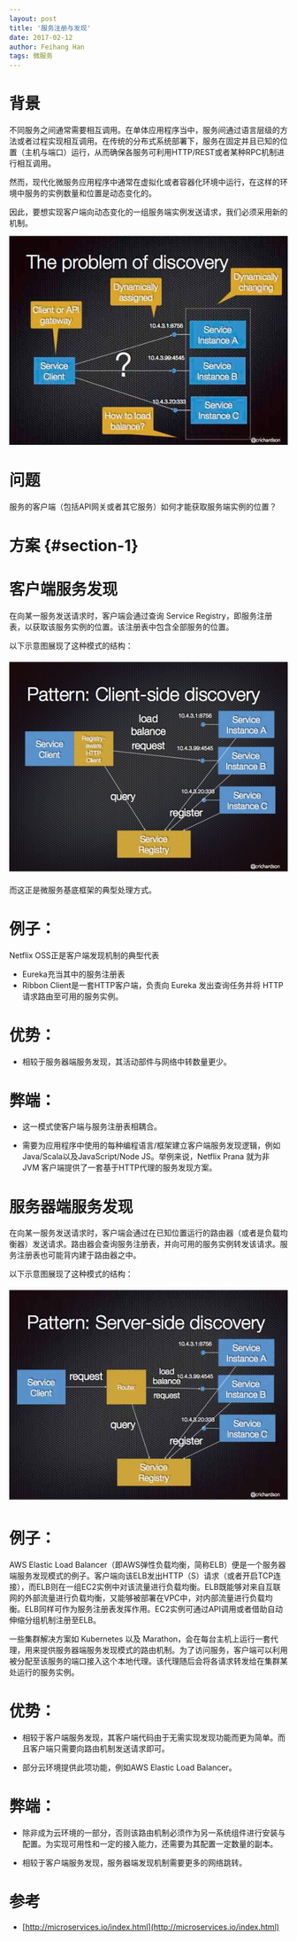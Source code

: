 ```yaml
---
layout: post
title: '服务注册与发现'
date: 2017-02-12
author: Feihang Han
tags: 微服务
---
```


# 背景

不同服务之间通常需要相互调用。在单体应用程序当中，服务间通过语言层级的方法或者过程实现相互调用。在传统的分布式系统部署下，服务在固定并且已知的位置（主机与端口）运行，从而确保各服务可利用HTTP/REST或者某种RPC机制进行相互调用。

然而，现代化微服务应用程序中通常在虚拟化或者容器化环境中运行，在这样的环境中服务的实例数量和位置是动态变化的。

因此，要想实现客户端向动态变化的一组服务端实例发送请求，我们必须采用新的机制。

![](/assets/doc_imgs/服务注册与发现.jpg)

# 问题

服务的客户端（包括API网关或者其它服务）如何才能获取服务端实例的位置？

# 方案 {#section-1}

# 客户端服务发现

在向某一服务发送请求时，客户端会通过查询 Service Registry，即服务注册表，以获取该服务实例的位置。该注册表中包含全部服务的位置。

以下示意图展现了这种模式的结构：

![](/assets/doc_imgs/client-side-discovery.jpg)

而这正是微服务基底框架的典型处理方式。

# 例子：

Netflix OSS正是客户端发现机制的典型代表

* Eureka充当其中的服务注册表
* Ribbon Client是一套HTTP客户端，负责向 Eureka 发出查询任务并将 HTTP 请求路由至可用的服务实例。

# 优势：

* 相较于服务器端服务发现，其活动部件与网络中转数量更少。

# 弊端：

* 这一模式使客户端与服务注册表相耦合。

* 需要为应用程序中使用的每种编程语言/框架建立客户端服务发现逻辑，例如Java/Scala以及JavaScript/Node JS。举例来说，Netflix Prana 就为非 JVM 客户端提供了一套基于HTTP代理的服务发现方案。

# 服务器端服务发现

在向某一服务发送请求时，客户端会通过在已知位置运行的路由器（或者是负载均衡器）发送请求。路由器会查询服务注册表，并向可用的服务实例转发该请求。服务注册表也可能背内建于路由器之中。

以下示意图展现了这种模式的结构：

![](/assets/doc_imgs/server-side-discovery.jpg)

# 例子：

AWS Elastic Load Balancer（即AWS弹性负载均衡，简称ELB）便是一个服务器端服务发现模式的例子。客户端向该ELB发出HTTP（S）请求（或者开启TCP连接），而ELB则在一组EC2实例中对该流量进行负载均衡。ELB既能够对来自互联网的外部流量进行负载均衡，又能够被部署在VPC中，对内部流量进行负载均衡。ELB同样可作为服务注册表发挥作用。EC2实例可通过API调用或者借助自动伸缩分组机制注册至ELB。

一些集群解决方案如 Kubernetes 以及 Marathon，会在每台主机上运行一套代理，用来提供服务器端服务发现模式的路由机制。为了访问服务，客户端可以利用被分配至该服务的端口接入这个本地代理。该代理随后会将各请求转发给在集群某处运行的服务实例。

# 优势：

* 相较于客户端服务发现，其客户端代码由于无需实现发现功能而更为简单。而且客户端只需要向路由机制发送请求即可。

* 部分云环境提供此项功能，例如AWS Elastic Load Balancer。

# 弊端：

* 除非成为云环境的一部分，否则该路由机制必须作为另一系统组件进行安装与配置。为实现可用性和一定的接入能力，还需要为其配置一定数量的副本。

* 相较于客户端服务发现，服务器端发现机制需要更多的网络跳转。

# 参考

* [http://microservices.io/index.html](http://microservices.io/index.html)



